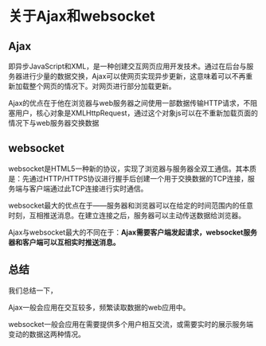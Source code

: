 # 关于Ajax和websocket

## Ajax

即异步JavaScript和XML，是一种创建交互网页应用开发技术。通过在后台与服务器进行少量的数据交换，Ajax可以使网页实现异步更新，这意味着可以不再重新加载整个网页的情况下。对网页进行部分加载更新。

Ajax的优点在于他在浏览器与web服务器之间使用一部数据传输HTTP请求，不阻塞用户，核心对象是XMLHttpRequest，通过这个对象js可以在不重新加载页面的情况下与web服务器交换数据

## websocket

websocket是HTML5一种新的协议，实现了浏览器与服务器全双工通信。其本质是：先通过HTTP/HTTPS协议进行握手后创建一个用于交换数据的TCP连接，服务端与客户端通过此TCP连接进行实时通信。

websocket最大的优点在于——服务器和浏览器可以在给定的时间范围内的任意时刻，互相推送消息。在建立连接之后，服务器可以主动传送数据给浏览器。

Ajax与websocket最大的不同在于：**Ajax需要客户端发起请求，websocket服务器和客户端可以互相实时推送消息。**

## 总结

我们总结一下，

Ajax一般会应用在交互较多，频繁读取数据的web应用中。

websocket一般会应用在需要提供多个用户相互交流，或需要实时的展示服务端变动的数据这两种情况。